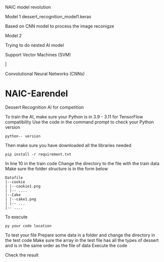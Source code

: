 
NAIC model revolution


Model 1 dessert_recognition_model1.keras

Based on CNN model to process the image reconigze

Model 2

Trying to do nested AI model 

Support Vector Machines (SVM) 

|

 Convolutional Neural Networks (CNNs)

# NAIC-Earendel
Dessert Recognition AI for competition

To train the AI, make sure your Python is in 3.9 - 3.11 for TensorFlow compatibility 
Use the code in the command prompt to check your Python version 
```
python-- version
```

Then make sure you have downloaded all the libraries needed
```
pip install -r requirement.txt
```

In line 10 in the train code
Change the directory to the file with the train data
Make sure the folder structure is in the form below 
```
Datafile
|--cookie
| |--cookie1.png
| |-- ....
|--Cake
| |--cake1.png
| |-- ...
|-- ....
```

To execute 
```
py your code location
```

To test your file 
Prepare some data in a folder and change the directory in the test code 
Make sure the array in the test file has all the types of dessert and is in the same order as the file of data
Execute the code 

Check the result
